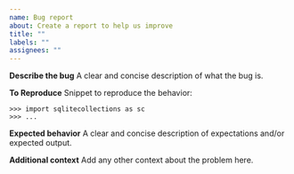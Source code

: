 ```yaml
---
name: Bug report
about: Create a report to help us improve
title: ""
labels: ""
assignees: ""
---
```


**Describe the bug**
A clear and concise description of what the bug is.

**To Reproduce**
Snippet to reproduce the behavior:

```
>>> import sqlitecollections as sc
>>> ...
```

**Expected behavior**
A clear and concise description of expectations and/or expected output.

**Additional context**
Add any other context about the problem here.
